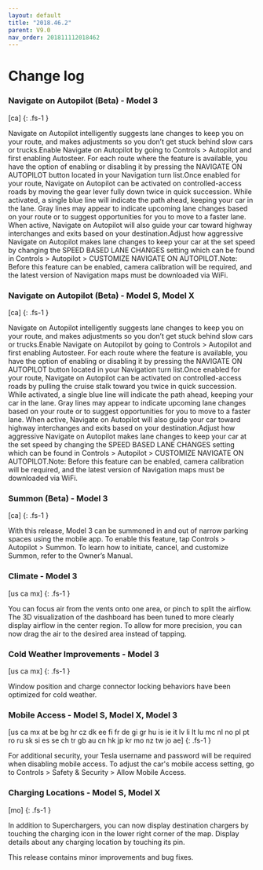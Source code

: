 ```yaml
---
layout: default
title: "2018.46.2"
parent: V9.0
nav_order: 201811112018462
---
```


# Change log

### Navigate on Autopilot (Beta)  - Model 3
[ca]
{: .fs-1 }

Navigate on Autopilot intelligently suggests lane changes to keep you on your route, and makes adjustments so you don’t get stuck behind slow cars or trucks.Enable Navigate on Autopilot by going to Controls > Autopilot and first enabling Autosteer. For each route where the feature is available, you have the option of enabling or disabling it by pressing the NAVIGATE ON AUTOPILOT button located in your Navigation turn list.Once enabled for your route, Navigate on Autopilot can be activated on controlled-access roads by moving the gear lever fully down twice in quick succession. While activated, a single blue line will indicate the path ahead, keeping your car in the lane. Gray lines may appear to indicate upcoming lane changes based on your route or to suggest opportunities for you to move to a faster lane. When active, Navigate on Autopilot will also guide your car toward highway interchanges and exits based on your destination.Adjust how aggressive Navigate on Autopilot makes lane changes to keep your car at the set speed by changing the SPEED BASED LANE CHANGES setting which can be found in Controls > Autopilot > CUSTOMIZE NAVIGATE ON AUTOPILOT.Note: Before this feature can be enabled, camera calibration will be required, and the latest version of Navigation maps must be downloaded via WiFi.

### Navigate on Autopilot (Beta)  - Model S, Model X
[ca]
{: .fs-1 }

Navigate on Autopilot intelligently suggests lane changes to keep you on your route, and makes adjustments so you don’t get stuck behind slow cars or trucks.Enable Navigate on Autopilot by going to Controls > Autopilot and first enabling Autosteer. For each route where the feature is available, you have the option of enabling or disabling it by pressing the NAVIGATE ON AUTOPILOT button located in your Navigation turn list.Once enabled for your route, Navigate on Autopilot can be activated on controlled-access roads by pulling the cruise stalk toward you twice in quick succession. While activated, a single blue line will indicate the path ahead, keeping your car in the lane. Gray lines may appear to indicate upcoming lane changes based on your route or to suggest opportunities for you to move to a faster lane. When active, Navigate on Autopilot will also guide your car toward highway interchanges and exits based on your destination.Adjust how aggressive Navigate on Autopilot makes lane changes to keep your car at the set speed by changing the SPEED BASED LANE CHANGES setting which can be found in Controls > Autopilot > CUSTOMIZE NAVIGATE ON AUTOPILOT.Note: Before this feature can be enabled, camera calibration will be required, and the latest version of Navigation maps must be downloaded via WiFi.

### Summon (Beta)  - Model 3
[ca]
{: .fs-1 }

With this release, Model 3 can be summoned in and out of narrow parking spaces using the mobile app. To enable this feature, tap Controls > Autopilot > Summon. To learn how to initiate, cancel, and customize Summon, refer to the Owner’s Manual.

### Climate  - Model 3
[us ca mx]
{: .fs-1 }

You can focus air from the vents onto one area, or pinch to split the airflow. The 3D visualization of the dashboard has been tuned to more clearly display airflow in the center region. To allow for more precision, you can now drag the air to the desired area instead of tapping.

### Cold Weather Improvements  - Model 3
[us ca mx]
{: .fs-1 }

Window position and charge connector locking behaviors have been optimized for cold weather.

### Mobile Access  - Model S, Model X, Model 3
[us ca mx at be bg hr cz dk ee fi fr de gi gr hu is ie it lv li lt lu mc nl no pl pt ro ru sk si es se ch tr gb au cn hk jp kr mo nz tw jo ae]
{: .fs-1 }

For additional security, your Tesla username and password will be required when disabling mobile access. To adjust the car's mobile access setting, go to Controls > Safety & Security > Allow Mobile Access.

### Charging Locations  - Model S, Model X
[mo]
{: .fs-1 }

In addition to Superchargers, you can now display destination chargers by touching the charging icon in the lower right corner of the map. Display details about any charging location by touching its pin.

This release contains minor improvements and bug fixes.
